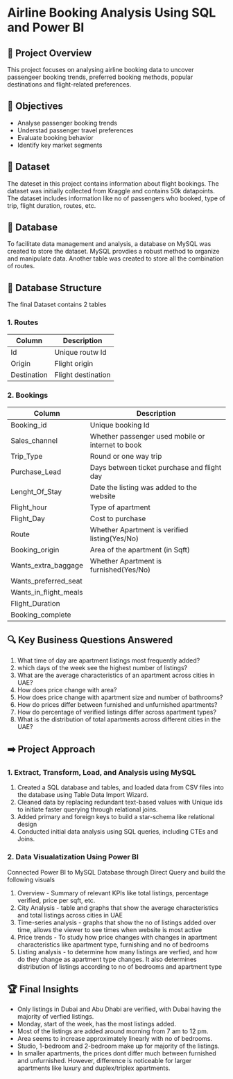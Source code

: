 # Airline Booking Analysis Using SQL and Power BI

## 🚀 Project Overview

This project focuses on analysing airline booking data to uncover passengeer booking trends, preferred booking methods, popular destinations and flight-related preferences. 

## 🎯 Objectives 

- Analyse passenger booking trends
- Understad passenger travel preferences
- Evaluate booking behavior
- Identify key market segments

## 📖 Dataset

The dateset in this project contains information about flight bookings. The dataset was initially collected from Kraggle and contains 50k datapoints. The dataset includes information like no of passengers who booked, type of trip, flight duration, routes, etc.

## 📁 Database

To facilitate data management and analysis, a database on MySQL was created to store the dataset. MySQL provdies a robust method to organize and manipulate data. Another table was created to store all the combination of routes.

## 📂 Database Structure

The final Dataset contains 2 tables 

### 1. Routes
| Column      | Description        |
|-------------|--------------------|
| Id          | Unique routw Id    |
| Origin      | Flight origin      |
| Destination | Flight destination |

### 2. Bookings
| Column                | Description                                   |
|-----------------------|-----------------------------------------------|
| Booking_id            | Unique booking Id                           |
| Sales_channel         | Whether passenger used mobile or internet to book |
| Trip_Type             | Round or one way trip                               |
| Purchase_Lead         | Days between ticket purchase and flight day                         |
| Lenght_Of_Stay        | Date the listing was added to the website     |
| Flight_hour           | Type of apartment                             |
| Flight_Day            | Cost to purchase                              |
| Route                 | Whether Apartment is verified listing(Yes/No) |
| Booking_origin        | Area of the apartment (in Sqft)               |
| Wants_extra_baggage   | Whether Apartment is furnished(Yes/No)        |
| Wants_preferred_seat  |
| Wants_in_flight_meals |
| Flight_Duration       |
| Booking_complete      |

## 🔍 Key Business Questions Answered

1. What time of day are apartment listings most frequently added?
2. which days of the week see the highest number of listings?
3. What are the average characteristics of an apartment across cities in UAE?
4. How does price change with area?
5. How does price change with apartment size and number of bathrooms?
6. How do prices differ between furnished and unfurnished apartments?
7. How do percentage of verified listings differ across apartment types?
8. What is the distribution of total apartments across different cities in the UAE?

## ➡️ Project Approach

### 1. Extract, Transform, Load, and Analysis using MySQL
1. Created a SQL database and tables, and loaded data from CSV files into the database using Table Data Import Wizard. 
2. Cleaned data by replacing redundant text-based values with Unique ids to initiate faster querying through relational joins.
4. Added primary and foreign keys to build a star-schema like relational design
5. Conducted initial data analysis using SQL queries, including CTEs and Joins.

### 2. Data Visualatization Using Power BI
Connected Power BI to MySQL Database through Direct Query and build the following visuals
1. Overview - Summary of relevant KPIs like total listings, percentage verified, price per sqft, etc.
2. City Analysis - table and graphs that show the average characteristics and total listings across cities in UAE
3. Time-series analysis - graphs that show the no of listings added over time, allows the viewer to see times when website is most active
4. Price trends - To study how price changes with changes in apartment characteristics like apartment type, furnishing and no of bedrooms
5. Listing analysis - to determine how many listings are verfied, and how do they change as apartment type changes. It also determines distribution of listings according to no of bedrooms and apartment type

## 🏆 Final Insights
- Only listings in Dubai and Abu Dhabi are verified, with Dubai having the majority of verfied listings.
- Monday, start of the week, has the most listings added.
- Most of the listings are added around morning from 7 am to 12 pm.
- Area seems to increase approximately linearly with no of bedrooms.
- Studio, 1-bedroom and 2-bedroom make up for majority of the listings.
- In smaller apartments, the prices dont differ much between furnished and unfurnished. However, difference is noticeable for larger apartments like luxury and duplex/triplex apartments.

